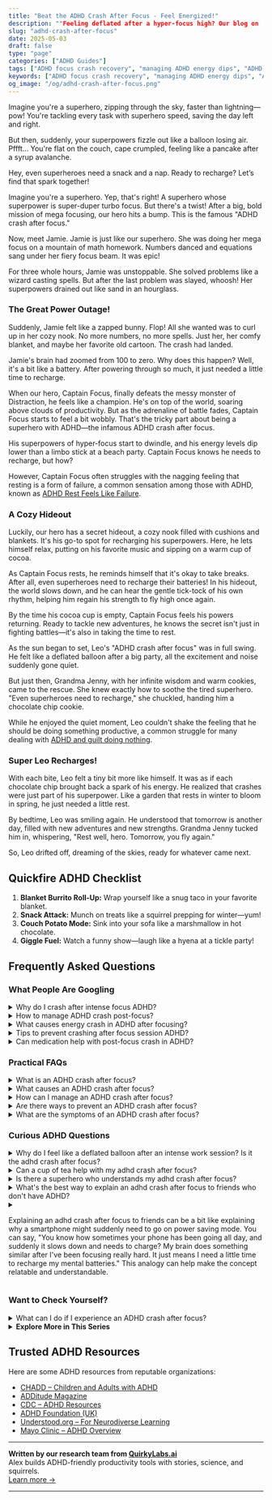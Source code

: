 ```yaml
---
title: "Beat the ADHD Crash After Focus - Feel Energized!"
description: ""Feeling deflated after a hyper-focus high? Our blog on 'adhd crash after focus' offers a cozy hug of understanding and tips to recharge. You're not alone, superhero!""
slug: "adhd-crash-after-focus"
date: 2025-05-03
draft: false
type: "page"
categories: ["ADHD Guides"]
tags: ["ADHD focus crash recovery", "managing ADHD energy dips", "ADHD productivity tips", "emotional impact of ADHD fatigue", "strategies for post-focus ADHD crash", "coping with ADHD exhaustion", "rejuvenation tips for ADHD adults"]
keywords: ["ADHD focus crash recovery", "managing ADHD energy dips", "ADHD productivity tips", "emotional impact of ADHD fatigue", "strategies for post-focus ADHD crash", "coping with ADHD exhaustion", "rejuvenation tips for ADHD adults"]
og_image: "/og/adhd-crash-after-focus.png"
---
```


Imagine you're a superhero, zipping through the sky, faster than lightning—pow! You're tackling every task with superhero speed, saving the day left and right.

But then, suddenly, your superpowers fizzle out like a balloon losing air. Pffft... You're flat on the couch, cape crumpled, feeling like a pancake after a syrup avalanche.

Hey, even superheroes need a snack and a nap. Ready to recharge? Let’s find that spark together!

Imagine you're a superhero. Yep, that's right! A superhero whose superpower is super-duper turbo focus. But there's a twist! After a big, bold mission of mega focusing, our hero hits a bump. This is the famous "ADHD crash after focus."

Now, meet Jamie. Jamie is just like our superhero. She was doing her mega focus on a mountain of math homework. Numbers danced and equations sang under her fiery focus beam. It was epic!

For three whole hours, Jamie was unstoppable. She solved problems like a wizard casting spells. But after the last problem was slayed, whoosh! Her superpowers drained out like sand in an hourglass.

### The Great Power Outage!

Suddenly, Jamie felt like a zapped bunny. Flop! All she wanted was to curl up in her cozy nook. No more numbers, no more spells. Just her, her comfy blanket, and maybe her favorite old cartoon. The crash had landed.

Jamie's brain had zoomed from 100 to zero. Why does this happen? Well, it's a bit like a battery. After powering through so much, it just needed a little time to recharge.

When our hero, Captain Focus, finally defeats the messy monster of Distraction, he feels like a champion. He's on top of the world, soaring above clouds of productivity. But as the adrenaline of battle fades, Captain Focus starts to feel a bit wobbly. That's the tricky part about being a superhero with ADHD—the infamous ADHD crash after focus. 

His superpowers of hyper-focus start to dwindle, and his energy levels dip lower than a limbo stick at a beach party. Captain Focus knows he needs to recharge, but how?

However, Captain Focus often struggles with the nagging feeling that resting is a form of failure, a common sensation among those with ADHD, known as [ADHD Rest Feels Like Failure](/pages/adhd-rest-feels-like-failure/).

### A Cozy Hideout

Luckily, our hero has a secret hideout, a cozy nook filled with cushions and blankets. It's his go-to spot for recharging his superpowers. Here, he lets himself relax, putting on his favorite music and sipping on a warm cup of cocoa.

As Captain Focus rests, he reminds himself that it's okay to take breaks. After all, even superheroes need to recharge their batteries! In his hideout, the world slows down, and he can hear the gentle tick-tock of his own rhythm, helping him regain his strength to fly high once again.

By the time his cocoa cup is empty, Captain Focus feels his powers returning. Ready to tackle new adventures, he knows the secret isn't just in fighting battles—it's also in taking the time to rest.

As the sun began to set, Leo's "ADHD crash after focus" was in full swing. He felt like a deflated balloon after a big party, all the excitement and noise suddenly gone quiet.

But just then, Grandma Jenny, with her infinite wisdom and warm cookies, came to the rescue. She knew exactly how to soothe the tired superhero. "Even superheroes need to recharge," she chuckled, handing him a chocolate chip cookie.

While he enjoyed the quiet moment, Leo couldn't shake the feeling that he should be doing something productive, a common struggle for many dealing with [ADHD and guilt doing nothing](/pages/adhd-and-guilt-doing-nothing/).

### Super Leo Recharges!

With each bite, Leo felt a tiny bit more like himself. It was as if each chocolate chip brought back a spark of his energy. He realized that crashes were just part of his superpower. Like a garden that rests in winter to bloom in spring, he just needed a little rest.

By bedtime, Leo was smiling again. He understood that tomorrow is another day, filled with new adventures and new strengths. Grandma Jenny tucked him in, whispering, "Rest well, hero. Tomorrow, you fly again."

So, Leo drifted off, dreaming of the skies, ready for whatever came next.

## Quickfire ADHD Checklist

1. **Blanket Burrito Roll-Up:** Wrap yourself like a snug taco in your favorite blanket.
2. **Snack Attack:** Munch on treats like a squirrel prepping for winter—yum!
3. **Couch Potato Mode:** Sink into your sofa like a marshmallow in hot chocolate.
4. **Giggle Fuel:** Watch a funny show—laugh like a hyena at a tickle party!

## Frequently Asked Questions



### What People Are Googling

<details><summary>Why do I crash after intense focus ADHD?</summary><p>It's completely normal to feel a crash after a period of intense focus, especially with ADHD. When you focus intensely, your brain is using up a lot of its cognitive resources, much like a sprinter uses up energy in a race. This can lead to feeling mentally exhausted once the task is over, as your brain needs time to recharge and recover. Remember, it's okay to give yourself permission to rest and rejuvenate after these intense focus sessions — it's just part of how you can manage your energy and continue to do your best.</p></details>
<details><summary>How to manage ADHD crash post-focus?</summary><p>Experiencing a crash after a period of intense focus can be really challenging with ADHD. A cozy way to manage this is first by acknowledging that it's okay to feel this way and giving yourself permission to take a break. Consider engaging in a soothing activity like sipping some tea, wrapping up in a blanket, or taking a short walk outside. Also, setting up a gentle routine for these moments can help you recover more smoothly and prepare you for the next round of focus when you're ready. Remember, taking care of yourself isn't just nice, it's necessary!</p></details>
<details><summary>What causes energy crash in ADHD after focusing?</summary><p>When you have ADHD, an energy crash after a period of intense focus is quite common, and it's completely understandable why it happens. This phenomenon often occurs because focusing demands a lot of mental energy and effort from your brain, much like running a sprint would from your muscles. When the task is complete or your concentration breaks, your brain can suddenly feel depleted or exhausted, leading to that energy crash. Remember, it's okay to allow yourself some rest after intense mental activities — it's just like catching your breath after a good run!</p></details>
<details><summary>Tips to prevent crashing after focus session ADHD?</summary><p>Absolutely, managing energy after a focus session is crucial! One effective strategy is to schedule short, enjoyable breaks throughout your task times — think of these as mini-rewards that refresh your mind. It's also helpful to have a small, protein-rich snack afterwards to stabilize your blood sugar, which can prevent that crash feeling. Lastly, a gentle transition from high-focus activities to more relaxing ones can ease the shift in your mental state, keeping you feeling balanced and calm.</p></details>
<details><summary>Can medication help with post-focus crash in ADHD?</summary><p>Absolutely, medication can be quite helpful in managing the post-focus crash that some individuals with ADHD experience after intense periods of concentration. This crash often occurs as the effects of medication taper off, so adjusting the type or timing of medication might help smooth out these transitions. It's really important to work closely with your healthcare provider to tailor a treatment plan that fits your specific needs. They can help you find the right balance to support your energy levels throughout the day.</p></details>



### Practical FAQs

<details><summary>What is an ADHD crash after focus?</summary><p>An ADHD crash after a period of intense focus is like your brain deciding to take a sudden, unplanned nap. After you've spent a lot of mental energy concentrating and keeping on track, your brain might feel exhausted, making you feel unusually tired, moody, or even a bit foggy. It's like your mind has been running a marathon and now it needs a cozy, quiet spot to rest and recharge. Remember, it's perfectly okay to give yourself a break, cozy up with a favorite blanket, and take the time to gently replenish your energy.</p></details>
<details><summary>What causes an ADHD crash after focus?</summary><p>Great question! An ADHD crash after a period of intense focus, often known as "hyperfocus," can occur because you’ve used up a lot of your mental energy. Think of it like having a mental battery that gets drained; after being deeply engrossed in a task, your brain might need a bit of a recharge. It's totally normal and just a sign that you might need to take a cozy break, have a snack, or do a gentle activity to help your brain recover and get ready for the next task. Remember, taking care of yourself is key!</p></details>
<details><summary>How can I manage an ADHD crash after focus?</summary><p>Experiencing a crash after a period of focused activity is quite common with ADHD, and it's important to be gentle with yourself during these times. Consider creating a cozy, comforting environment for yourself to recuperate in—soft pillows, a favorite blanket, or a soothing cup of tea can be wonderfully nurturing. It’s also helpful to have a small, low-energy activity that you enjoy, like reading a book or listening to a podcast, to help you ease back into your regular rhythm. Remember, these crashes are a normal part of the cycle, and allowing yourself time to recover is not just okay; it’s necessary for your well-being.</p></details>
<details><summary>Are there ways to prevent an ADHD crash after focus?</summary><p>Absolutely, managing an ADHD crash after a period of intense focus is all about gentle transitions and self-care. One effective strategy is to schedule short breaks during your focus periods to prevent over-exertion. Try incorporating activities you find relaxing or rejuvenating, like a brief walk, some stretching, or a favorite hobby. Also, after a heavy focus session, give yourself permission to have a quieter, slower-paced activity to help your mind and body recalibrate. These little pauses can be wonderfully restorative!</p></details>
<details><summary>What are the symptoms of an ADHD crash after focus?</summary><p>Absolutely, it's good to be aware of how you feel after intense focus! An ADHD crash might feel like you've suddenly hit a wall of exhaustion. You could experience mental fog, irritability, or even a sense of being emotionally overwhelmed. It's like your brain has run a marathon and now it needs some serious rest and maybe a little treat to recuperate. Remember, it's perfectly okay to take a break and recharge – you've earned it!</p></details>



### Curious ADHD Questions

<details><summary>Why do I feel like a deflated balloon after an intense work session? Is it the adhd crash after focus?</summary><p>Absolutely, what you're experiencing is quite common among those of us with ADHD, and it sounds a lot like the "ADHD crash" after a period of intense focus. When you pour all your energy into concentrating, which isn't always easy with ADHD, your brain can get a bit tired afterward, just like how your muscles feel after a good workout. This crash can feel like all your mental air has been let out, leaving you feeling drained or even a bit foggy. Remember, it's perfectly okay to give yourself some time to recharge with something relaxing that you enjoy—think of it as a cozy, well-deserved break for your hard-working brain.</p></details>
<details><summary>Can a cup of tea help with my adhd crash after focus?</summary><p>Absolutely, a cup of tea can be a comforting choice after a focus-heavy period! When you feel that post-focus crash, a warm cup of tea can soothe and provide a gentle transition to less intense activities. Opt for teas like chamomile or green tea, which can offer calming or rejuvenating effects respectively. It's a simple, nurturing way to care for yourself and ease the shift from high focus to relaxation.</p></details>
<details><summary>Is there a superhero who understands my adhd crash after focus?</summary><p>Absolutely, feeling that post-focus crash can really make you feel like you're not alone in your experiences. While there isn’t a superhero who specifically deals with ADHD, many characters in comics and films go through intense periods of focus followed by significant exhaustion, which is quite relatable. Think of superheroes who must retreat and recover after battling it out or using their powers intensely—this is not unlike managing and recuperating from an ADHD focus crash. Remember, just like these heroes, taking time to rest and recharge isn't just okay; it's essential to your superpowers!</p></details>
<details><summary>What's the best way to explain an adhd crash after focus to friends who don't have ADHD?</summary><p>Absolutely, explaining an ADHD crash can be a bit like describing why you’re suddenly out of battery after being super energized. You might say, "You know how sometimes your phone goes from 100% to 10% really fast when you've been using it non-stop? It's like that. After a period of intense focus, my energy just plummets, and I need some time to recharge quietly." This analogy can help your friends visualize what happens in a relatable way, making it easier for them to understand why you need that downtime.</p></details>
<details><summary><p>Explaining an adhd crash after focus to friends can be a bit like explaining why a smartphone might suddenly need to go on power saving mode. You can say, "You know how sometimes your phone has been going all day, and suddenly it slows down and needs to charge? My brain does something similar after I've been focusing really hard. It just means I need a little time to recharge my mental batteries." This analogy can help make the concept relatable and understandable.</p></summary><p>Absolutely, that's a wonderful analogy to use! It's spot on because just like our phones, our brains can only handle so much before needing a break. When you explain it like that, it can help your friends see that taking a break to recharge isn’t just okay; it’s necessary. This kind of clear and relatable explanation can foster understanding and empathy among your friends, making it easier for them to support you when you need that essential downtime.</p></details>



### Want to Check Yourself?

<details><summary>What can I do if I experience an ADHD crash after focus?</summary><p>Experiencing a crash after a period of intense focus is quite common when you have ADHD, and it's important to handle it with care. First, give yourself permission to rest; your brain has been doing some heavy lifting! Create a cozy, comfortable space where you can relax, perhaps with a favorite blanket or a soothing cup of tea. Gentle activities like listening to soft music or reading a light book can also help you gradually transition from your focused state to a more relaxed mode. Remember, these crashes are a sign you've been working hard, so be gentle with yourself.</p></details>

<script type="application/ld+json">
{
  "@context": "https://schema.org",
  "@type": "FAQPage",
  "mainEntity": [
    {
      "@type": "Question",
      "name": "Why do I crash after intense focus ADHD?",
      "acceptedAnswer": {
        "@type": "Answer",
        "text": "It's completely normal to feel a crash after a period of intense focus, especially with ADHD. When you focus intensely, your brain is using up a lot of its cognitive resources, much like a sprinter uses up energy in a race. This can lead to feeling mentally exhausted once the task is over, as your brain needs time to recharge and recover. Remember, it's okay to give yourself permission to rest and rejuvenate after these intense focus sessions \u2014 it's just part of how you can manage your energy and continue to do your best."
      }
    },
    {
      "@type": "Question",
      "name": "How to manage ADHD crash post-focus?",
      "acceptedAnswer": {
        "@type": "Answer",
        "text": "Experiencing a crash after a period of intense focus can be really challenging with ADHD. A cozy way to manage this is first by acknowledging that it's okay to feel this way and giving yourself permission to take a break. Consider engaging in a soothing activity like sipping some tea, wrapping up in a blanket, or taking a short walk outside. Also, setting up a gentle routine for these moments can help you recover more smoothly and prepare you for the next round of focus when you're ready. Remember, taking care of yourself isn't just nice, it's necessary!"
      }
    },
    {
      "@type": "Question",
      "name": "What causes energy crash in ADHD after focusing?",
      "acceptedAnswer": {
        "@type": "Answer",
        "text": "When you have ADHD, an energy crash after a period of intense focus is quite common, and it's completely understandable why it happens. This phenomenon often occurs because focusing demands a lot of mental energy and effort from your brain, much like running a sprint would from your muscles. When the task is complete or your concentration breaks, your brain can suddenly feel depleted or exhausted, leading to that energy crash. Remember, it's okay to allow yourself some rest after intense mental activities \u2014 it's just like catching your breath after a good run!"
      }
    },
    {
      "@type": "Question",
      "name": "Tips to prevent crashing after focus session ADHD?",
      "acceptedAnswer": {
        "@type": "Answer",
        "text": "Absolutely, managing energy after a focus session is crucial! One effective strategy is to schedule short, enjoyable breaks throughout your task times \u2014 think of these as mini-rewards that refresh your mind. It's also helpful to have a small, protein-rich snack afterwards to stabilize your blood sugar, which can prevent that crash feeling. Lastly, a gentle transition from high-focus activities to more relaxing ones can ease the shift in your mental state, keeping you feeling balanced and calm."
      }
    },
    {
      "@type": "Question",
      "name": "Can medication help with post-focus crash in ADHD?",
      "acceptedAnswer": {
        "@type": "Answer",
        "text": "Absolutely, medication can be quite helpful in managing the post-focus crash that some individuals with ADHD experience after intense periods of concentration. This crash often occurs as the effects of medication taper off, so adjusting the type or timing of medication might help smooth out these transitions. It's really important to work closely with your healthcare provider to tailor a treatment plan that fits your specific needs. They can help you find the right balance to support your energy levels throughout the day."
      }
    }
  ]
}
</script>
<script type="application/ld+json">
{
  "@context": "https://schema.org",
  "@type": "Article",
  "author": {
    "@type": "Person",
    "name": "QuirkyLabs",
    "url": "https://quirkylabs.ai/about"
  },
  "headline": "\"Beat the ADHD Crash After Focus - Feel Energized!\"",
  "mainEntityOfPage": "https://blog.quirkylabs.ai/pages/adhd-crash-after-focus/",
  "datePublished": "2025-05-03"
}
</script>
<script type="application/ld+json">
{
  "@context": "https://schema.org",
  "@type": "BreadcrumbList",
  "itemListElement": [
    {
      "@type": "ListItem",
      "position": 1,
      "name": "Home",
      "item": "https://quirkylabs.ai/"
    },
    {
      "@type": "ListItem",
      "position": 2,
      "name": "Blog",
      "item": "https://blog.quirkylabs.ai/"
    },
    {
      "@type": "ListItem",
      "position": 3,
      "name": "\"Beat the ADHD Crash After Focus - Feel Energized!\"",
      "item": "https://blog.quirkylabs.ai/pages/adhd-crash-after-focus/"
    }
  ]
}
</script>

<details>
<summary><strong>Explore More in This Series</strong></summary>

- [Adhd Rest Doesnt Recharge](/pages/adhd-rest-doesnt-recharge/)
- [Adhd Breaks Trigger Panic](/pages/adhd-breaks-trigger-panic/)
- [Adhd Anxiety On Weekends](/pages/adhd-anxiety-on-weekends/)
- [Adhd Fear Of Stopping](/pages/adhd-fear-of-stopping/)
- [Adhd Cant Relax](/pages/adhd-cant-relax/)
- [Adhd Grind Or Collapse](/pages/adhd-grind-or-collapse/)
- [Adhd Can’T Just Chill](/pages/adhd-can’t-just-chill/)
- [Adhd Productivity Shame](/pages/adhd-productivity-shame/)
</details>



## Trusted ADHD Resources

Here are some ADHD resources from reputable organizations:

- [CHADD – Children and Adults with ADHD](https://chadd.org)
- [ADDitude Magazine](https://www.additudemag.com)
- [CDC – ADHD Resources](https://www.cdc.gov/ncbddd/adhd)
- [ADHD Foundation (UK)](https://www.adhdfoundation.org.uk)
- [Understood.org – For Neurodiverse Learning](https://www.understood.org)
- [Mayo Clinic – ADHD Overview](https://www.mayoclinic.org/diseases-conditions/adhd)


---

**Written by our research team from [QuirkyLabs.ai](https://quirkylabs.ai)**  
Alex builds ADHD-friendly productivity tools with stories, science, and squirrels.  
[Learn more →](https://quirkylabs.ai)

---